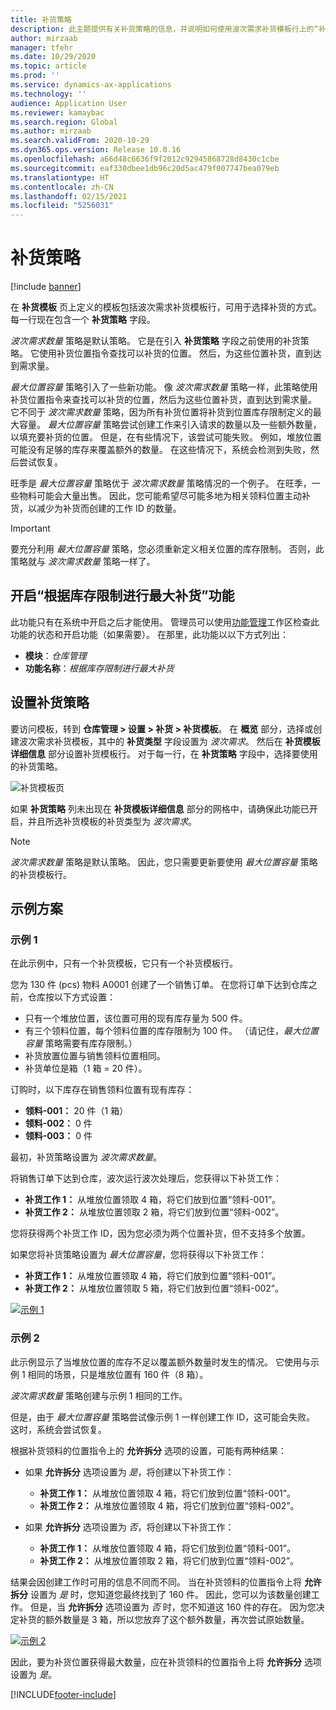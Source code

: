 ```yaml
---
title: 补货策略
description: 此主题提供有关补货策略的信息，并说明如何使用波次需求补货模板行上的“补货策略”字段选择补货方式。
author: mirzaab
manager: tfehr
ms.date: 10/29/2020
ms.topic: article
ms.prod: ''
ms.service: dynamics-ax-applications
ms.technology: ''
audience: Application User
ms.reviewer: kamaybac
ms.search.region: Global
ms.author: mirzaab
ms.search.validFrom: 2020-10-29
ms.dyn365.ops.version: Release 10.0.16
ms.openlocfilehash: a66d48c6636f9f2012c92945868728d8430c1cbe
ms.sourcegitcommit: eaf330dbee1db96c20d5ac479f007747bea079eb
ms.translationtype: HT
ms.contentlocale: zh-CN
ms.lasthandoff: 02/15/2021
ms.locfileid: "5256031"
---
```

# <a name="replenishment-strategies"></a>补货策略

[!include [banner](../includes/banner.md)]

在 **补货模板** 页上定义的模板包括波次需求补货模板行，可用于选择补货的方式。 每一行现在包含一个 **补货策略** 字段。

*波次需求数量* 策略是默认策略。 它是在引入 **补货策略** 字段之前使用的补货策略。 它使用补货位置指令查找可以补货的位置。 然后，为这些位置补货，直到达到需求量。

*最大位置容量* 策略引入了一些新功能。 像 *波次需求数量* 策略一样，此策略使用补货位置指令来查找可以补货的位置，然后为这些位置补货，直到达到需求量。 它不同于 *波次需求数量* 策略，因为所有补货位置将补货到位置库存限制定义的最大容量。 *最大位置容量* 策略尝试创建工作来引入请求的数量以及一些额外数量，以填充要补货的位置。 但是，在有些情况下，该尝试可能失败。 例如，堆放位置可能没有足够的库存来覆盖额外的数量。 在这些情况下，系统会检测到失败，然后尝试恢复。

旺季是 *最大位置容量* 策略优于 *波次需求数量* 策略情况的一个例子。 在旺季，一些物料可能会大量出售。 因此，您可能希望尽可能多地为相关领料位置主动补货，以减少为补货而创建的工作 ID 的数量。

> [!IMPORTANT]
> 要充分利用 *最大位置容量* 策略，您必须重新定义相关位置的库存限制。 否则，此策略就与 *波次需求数量* 策略一样了。

## <a name="turn-on-the-replenish-to-max-based-on-stocking-limits-feature"></a>开启“根据库存限制进行最大补货”功能

此功能只有在系统中开启之后才能使用。 管理员可以使用[功能管理](../../fin-ops-core/fin-ops/get-started/feature-management/feature-management-overview.md)工作区检查此功能的状态和开启功能（如果需要）。 在那里，此功能以以下方式列出：

- **模块**：*仓库管理*
- **功能名称**：*根据库存限制进行最大补货*

## <a name="set-up-replenishment-strategies"></a>设置补货策略

要访问模板，转到 **仓库管理 \> 设置 \> 补货 \> 补货模板**。 在 **概览** 部分，选择或创建波次需求补货模板，其中的 **补货类型** 字段设置为 *波次需求*。 然后在 **补货模板详细信息** 部分设置补货模板行。 对于每一行，在 **补货策略** 字段中，选择要使用的补货策略。

![补货模板页](media/ReplenTempWaveDmdMaxLocCap.png "补货模板页")

如果 **补货策略** 列未出现在 **补货模板详细信息** 部分的网格中，请确保此功能已开启，并且所选补货模板的补货类型为 *波次需求*。

> [!NOTE]
> *波次需求数量* 策略是默认策略。 因此，您只需要更新要使用 *最大位置容量* 策略的补货模板行。

## <a name="example-scenarios"></a>示例方案

### <a name="example-1"></a>示例 1

在此示例中，只有一个补货模板，它只有一个补货模板行。

您为 130 件 (pcs) 物料 A0001 创建了一个销售订单。 在您将订单下达到仓库之前，仓库按以下方式设置：

- 只有一个堆放位置，该位置可用的现有库存量为 500 件。
- 有三个领料位置，每个领料位置的库存限制为 100 件。 （请记住，*最大位置容量* 策略需要有库存限制。）
- 补货放置位置与销售领料位置相同。
- 补货单位是箱（1 箱 = 20 件）。

订购时，以下库存在销售领料位置有现有库存：

- **领料-001：** 20 件（1 箱）
- **领料-002：** 0 件
- **领料-003：** 0 件

最初，补货策略设置为 *波次需求数量*。

将销售订单下达到仓库，波次运行波次处理后，您获得以下补货工作：

- **补货工作 1：** 从堆放位置领取 4 箱，将它们放到位置“领料-001”。
- **补货工作 2：** 从堆放位置领取 2 箱，将它们放到位置“领料-002”。

您将获得两个补货工作 ID，因为您必须为两个位置补货，但不支持多个放置。

如果您将补货策略设置为 *最大位置容量*，您将获得以下补货工作：

- **补货工作 1：** 从堆放位置领取 4 箱，将它们放到位置“领料-001”。
- **补货工作 2：** 从堆放位置领取 5 箱，将它们放到位置“领料-002”。

[![示例 1](media/ReplenTemp_example_1.png "示例 1")](media/ReplenTemp_example_1_large.png)

### <a name="example-2"></a>示例 2

此示例显示了当堆放位置的库存不足以覆盖额外数量时发生的情况。 它使用与示例 1 相同的场景，只是堆放位置有 160 件（8 箱）。

*波次需求数量* 策略创建与示例 1 相同的工作。

但是，由于 *最大位置容量* 策略尝试像示例 1 一样创建工作 ID，这可能会失败。 这时，系统会尝试恢复。

根据补货领料的位置指令上的 **允许拆分** 选项的设置，可能有两种结果：

- 如果 **允许拆分** 选项设置为 *是*，将创建以下补货工作：

    - **补货工作 1：** 从堆放位置领取 4 箱，将它们放到位置“领料-001”。
    - **补货工作 2：** 从堆放位置领取 4 箱，将它们放到位置“领料-002”。

- 如果 **允许拆分** 选项设置为 *否*，将创建以下补货工作：

    - **补货工作 1：** 从堆放位置领取 4 箱，将它们放到位置“领料-001”。
    - **补货工作 2：** 从堆放位置领取 2 箱，将它们放到位置“领料-002”。

结果会因创建工作时可用的信息不同而不同。 当在补货领料的位置指令上将 **允许拆分** 设置为 *是* 时，您知道您最终找到了 160 件。 因此，您可以为该数量创建工作。 但是，当 **允许拆分** 选项设置为 *否* 时，您不知道这 160 件的存在。 因为您决定补货的额外数量是 3 箱，所以您放弃了这个额外数量，再次尝试原始数量。

[![示例 2](media/ReplenTemp_example_2.png "示例 2")](media/ReplenTemp_example_2_large.png)

因此，要为补货位置获得最大数量，应在补货领料的位置指令上将 **允许拆分** 选项设置为 *是*。


[!INCLUDE[footer-include](../../includes/footer-banner.md)]